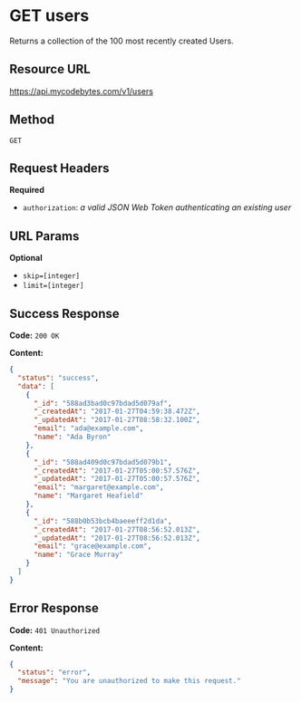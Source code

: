 # GET users

Returns a collection of the 100 most recently created Users.

## Resource URL

<https://api.mycodebytes.com/v1/users>

## Method

`GET`

## Request Headers

**Required**

*   `authorization`: *a valid JSON Web Token authenticating an existing user*

## URL Params

**Optional**

*   `skip=[integer]`
*   `limit=[integer]`

## Success Response

**Code:** `200 OK`

**Content:**

```json
{
  "status": "success",
  "data": [
    {
      "_id": "588ad3bad0c97bdad5d079af",
      "_createdAt": "2017-01-27T04:59:38.472Z",
      "_updatedAt": "2017-01-27T08:58:32.100Z",
      "email": "ada@example.com",
      "name": "Ada Byron"
    },
    {
      "_id": "588ad409d0c97bdad5d079b1",
      "_createdAt": "2017-01-27T05:00:57.576Z",
      "_updatedAt": "2017-01-27T05:00:57.576Z",
      "email": "margaret@example.com",
      "name": "Margaret Heafield"
    },
    {
      "_id": "588b0b53bcb4baeeeff2d1da",
      "_createdAt": "2017-01-27T08:56:52.013Z",
      "_updatedAt": "2017-01-27T08:56:52.013Z",
      "email": "grace@example.com",
      "name": "Grace Murray"
    }
  ]
}
```

## Error Response

**Code:** `401 Unauthorized`

**Content:**

```json
{
  "status": "error",
  "message": "You are unauthorized to make this request."
}
```

